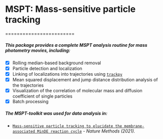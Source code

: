# MSPT: Mass-sensitive particle tracking
========================

##### This package provides a complete MSPT analysis routine for mass photometry movies, including:

- [x] Rolling median-based background removal
- [x] Particle detection and localization
- [x] Linking of localizations into trajectories using [`trackpy`](http://soft-matter.github.io/trackpy/v0.5.0/)
- [x] Mean squared displacement and jump distance distribution analysis of the trajectories
- [x] Visualization of the correlation of molecular mass and diffusion coefficient of single particles
- [x] Batch processing

##### The MSPT-toolkit was used for data analysis in:
* [`Mass-sensitive particle tracking to elucidate the membrane-associated MinDE reaction cycle`](https://doi.org/10.1038/s41592-021-01260-x) - _Nature Methods (2021)._
